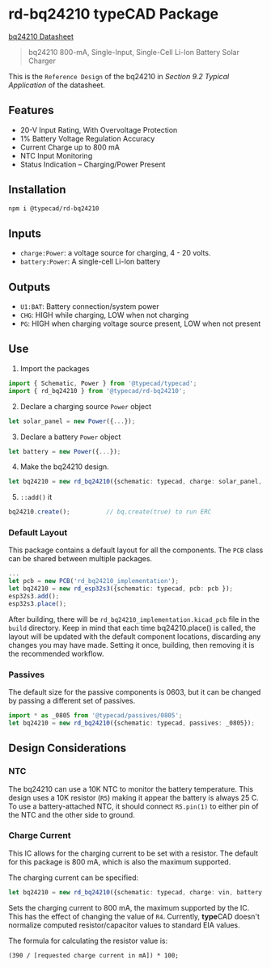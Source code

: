 # rd-bq24210 **type**CAD Package

[bq24210 Datasheet](https://www.ti.com/lit/ds/symlink/bq24210.pdf)

> bq24210 800-mA, Single-Input, Single-Cell Li-Ion Battery Solar Charger

This is the `Reference Design` of the bq24210 in *Section 9.2 Typical Application* of the datasheet.

## Features

- 20-V Input Rating, With Overvoltage Protection
- 1% Battery Voltage Regulation Accuracy
- Current Charge up to 800 mA
- NTC Input Monitoring
- Status Indication – Charging/Power Present

## Installation

```bash
npm i @typecad/rd-bq24210
```

## Inputs

- `charge:Power`: a voltage source for charging, 4 - 20 volts.
- `battery:Power`: A single-cell Li-Ion battery

## Outputs
- `U1:BAT`: Battery connection/system power
- `CHG`: HIGH while charging, LOW when not charging
- `PG`: HIGH when charging voltage source present, LOW when not present

## Use

1. Import the packages

```ts
import { Schematic, Power } from '@typecad/typecad';
import { rd_bq24210 } from '@typecad/rd-bq24210';
```

2. Declare a charging source `Power` object

```ts
let solar_panel = new Power({...});
```

3. Declare a  battery `Power` object

```ts
let battery = new Power({...});
```

4. Make the bq24210 design.

```ts
let bq24210 = new rd_bq24210({schematic: typecad, charge: solar_panel, battery: battery});
```

5. `::add()` it

```ts
bq24210.create();          // bq.create(true) to run ERC
```
### Default Layout
This package contains a default layout for all the components. The `PCB` class can be shared between multiple packages. 

```ts
...
let pcb = new PCB('rd_bq24210_implementation');
let bq24210 = new rd_esp32s3({schematic: typecad, pcb: pcb });
esp32s3.add();
esp32s3.place();
```

After building, there will be `rd_bq24210_implementation.kicad_pcb` file in the `build` directory. Keep in mind that each time bq24210.place() is called, the layout will be updated with the default component locations, discarding any changes you may have made. Setting it once, building, then removing it is the recommended workflow.

### Passives

The default size for the passive components is 0603, but it can be changed by passing a different set of passives.

```ts
import * as _0805 from '@typecad/passives/0805';
let bq24210 = new rd_bq24210({schematic: typecad, passives: _0805});
```

## Design Considerations

### NTC
The bq24210 can use a 10K NTC to monitor the battery temperature. This design uses a 10K resistor (`R5`) making it appear the battery is always 25 C. To use a battery-attached NTC, it should connect `R5.pin(1)` to either pin of the NTC and the other side to ground.

### Charge Current
This IC allows for the charging current to be set with a resistor. The default for this package is 800 mA, which is also the maximum supported.

The charging current can be specified:
```ts
let bq24210 = new rd_bq24210({schematic: typecad, charge: vin, battery: battery, charge_current: 600});
```
Sets the charging current to 800 mA, the maximum supported by the IC. This has the effect of changing the value of `R4`. Currently, **type**CAD doesn't normalize computed resistor/capacitor values to standard EIA values.

The formula for calculating the resistor value is:
```
(390 / [requested charge current in mA]) * 100;
```